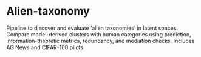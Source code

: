 # Alien-taxonomy
Pipeline to discover and evaluate ‘alien taxonomies’ in latent spaces. Compare model-derived clusters with human categories using prediction, information-theoretic metrics, redundancy, and mediation checks. Includes AG News and CIFAR-100 pilots
